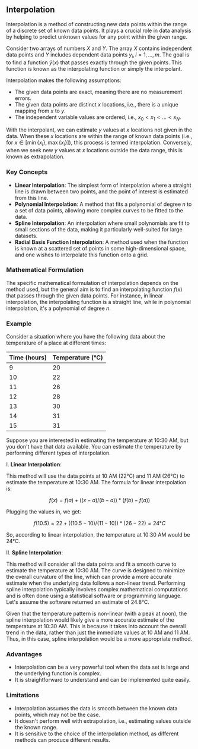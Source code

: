 ## Interpolation

Interpolation is a method of constructing new data points within the range of a discrete set of known data points. It plays a crucial role in data analysis by helping to predict unknown values for any point within the given range.

Consider two arrays of numbers $X$ and $Y$. The array $X$ contains independent data points and $Y$ includes dependent data points $y_i, i=1,…,m$. The goal is to find a function $\hat{y}(x)$ that passes exactly through the given points. This function is known as the interpolating function or simply the interpolant.

Interpolation makes the following assumptions:

- The given data points are exact, meaning there are no measurement errors.
- The given data points are distinct $x$ locations, i.e., there is a unique mapping from $x$ to $y$.
- The independent variable values are ordered, i.e., $x_0 < x_1 < \ldots < x_N.$

With the interpolant, we can estimate $y$ values at $x$ locations not given in the data. When these $x$ locations are within the range of known data points (i.e., for $x\in[\min\{x_i\},\max\{x_i\}]$), this process is termed interpolation. Conversely, when we seek new $y$ values at $x$ locations outside the data range, this is known as extrapolation.

### Key Concepts

- **Linear Interpolation**: The simplest form of interpolation where a straight line is drawn between two points, and the point of interest is estimated from this line.
- **Polynomial Interpolation**: A method that fits a polynomial of degree $n$ to a set of data points, allowing more complex curves to be fitted to the data.
- **Spline Interpolation**: An interpolation where small polynomials are fit to small sections of the data, making it particularly well-suited for large datasets.
- **Radial Basis Function Interpolation**: A method used when the function is known at a scattered set of points in some high-dimensional space, and one wishes to interpolate this function onto a grid.

### Mathematical Formulation

The specific mathematical formulation of interpolation depends on the method used, but the general aim is to find an interpolating function $f(x)$ that passes through the given data points. For instance, in linear interpolation, the interpolating function is a straight line, while in polynomial interpolation, it's a polynomial of degree $n$.

### Example

Consider a situation where you have the following data about the temperature of a place at different times:

| Time (hours) | Temperature (°C) |
|--------------|------------------|
| 9            | 20               |
| 10           | 22               |
| 11           | 26               |
| 12           | 28               |
| 13           | 30               |
| 14           | 31               |
| 15           | 31               |

Suppose you are interested in estimating the temperature at 10:30 AM, but you don't have that data available. You can estimate the temperature by performing different types of interpolation.

I. **Linear Interpolation**: 

This method will use the data points at 10 AM (22°C) and 11 AM (26°C) to estimate the temperature at 10:30 AM. The formula for linear interpolation is:
 
$$f(x) = f(a) + ((x - a) / (b - a)) * (f(b) - f(a))$$

Plugging the values in, we get:

$$f(10.5) = 22 + ((10.5 - 10) / (11 - 10)) * (26 - 22) = 24 °C$$

So, according to linear interpolation, the temperature at 10:30 AM would be 24°C.

II. **Spline Interpolation**: 

This method will consider all the data points and fit a smooth curve to estimate the temperature at 10:30 AM. The curve is designed to minimize the overall curvature of the line, which can provide a more accurate estimate when the underlying data follows a non-linear trend. Performing spline interpolation typically involves complex mathematical computations and is often done using a statistical software or programming language. Let's assume the software returned an estimate of 24.8°C.

Given that the temperature pattern is non-linear (with a peak at noon), the spline interpolation would likely give a more accurate estimate of the temperature at 10:30 AM. This is because it takes into account the overall trend in the data, rather than just the immediate values at 10 AM and 11 AM. Thus, in this case, spline interpolation would be a more appropriate method.

### Advantages

- Interpolation can be a very powerful tool when the data set is large and the underlying function is complex.
- It is straightforward to understand and can be implemented quite easily.

### Limitations

- Interpolation assumes the data is smooth between the known data points, which may not be the case.
- It doesn't perform well with extrapolation, i.e., estimating values outside the known range.
- It is sensitive to the choice of the interpolation method, as different methods can produce different results.
